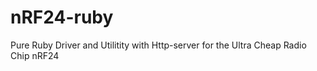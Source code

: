 nRF24-ruby
==========

Pure Ruby Driver and Utilitity with Http-server for the Ultra Cheap Radio Chip nRF24
